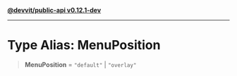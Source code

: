 [**@devvit/public-api v0.12.1-dev**](../../README.md)

---

# Type Alias: MenuPosition

> **MenuPosition** = `"default"` \| `"overlay"`
